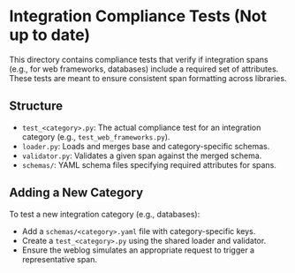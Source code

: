# Integration Compliance Tests (Not up to date)

This directory contains compliance tests that verify if integration spans (e.g., for web frameworks, databases) include a required set of attributes. These tests are meant to ensure consistent span formatting across libraries.

## Structure

- `test_<category>.py`: The actual compliance test for an integration category (e.g., `test_web_frameworks.py`).
- `loader.py`: Loads and merges base and category-specific schemas.
- `validator.py`: Validates a given span against the merged schema.
- `schemas/`: YAML schema files specifying required attributes for spans.

## Adding a New Category

To test a new integration category (e.g., databases):
- Add a `schemas/<category>.yaml` file with category-specific keys.
- Create a `test_<category>.py` using the shared loader and validator.
- Ensure the weblog simulates an appropriate request to trigger a representative span.
